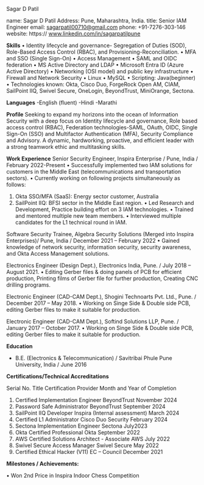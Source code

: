 Sagar D Patil

name: Sagar D Patil
Address: Pune, Maharashtra, India.
title: Senior IAM Engineer
email: sagarpatil00710@gmail.com
phone: +91-7276-303-146
website: https:// www.linkedin.com/in/sagarpatilpune

**Skills**
•	Identity lifecycle and governance- Segregation of Duties (SOD), Role-Based Access Control (RBAC), and Provisioning-Reconciliation.
•	MFA and SSO (Single Sign-On)
•	Access Management
•	SAML and OIDC federation
•	MS Active Directory and LDAP
•	Microsoft Entra ID (Azure Active Directory)
•	Networking (OSI model) and public key infrastructure
•	Firewall and Network Security
•	Linux
•	MySQL
•	Scripting: Java(beginner)
•	Technologies known: Okta, Cisco Duo, ForgeRock Open AM, CIAM, SailPoint IIQ, Swivel Secure, OneLogin, BeyondTrust, MiniOrange, Sectona.

**Languages**
-English (fluent)
-Hindi
-Marathi

**Profile**
Seeking to expand my horizons into the ocean of Information Security with a deep focus on Identity lifecycle and governance, Role based access control (RBAC), Federation technologies-SAML, OAuth, OIDC, Single Sign-On (SSO) and Multifactor Authentication (MFA), Security Compliance and Advisory. A dynamic, hardworking, proactive, and efficient leader with a strong teamwork ethic and multitasking skills.

**Work Experience**
Senior Security Engineer, Inspira Enterprise / Pune, India / February 2022-Present
•	Successfully implemented two IAM solutions for customers in the Middle East (telecommunications and transportation sectors).
•	Currently working on following projects simultaneously as follows:
1)	Okta SSO/MFA (SaaS): Energy sector customer, Australia
2)	SailPoint IIQ: BFSI sector in the Middle East region.
•	Led Research and Development, Practice building effort on 3 IAM technologies.
•	Trained and mentored multiple new team members.
•	Interviewed multiple candidates for the L1 technical round in IAM.




 

Software Security Trainee, Algebra Security Solutions (Merged into Inspira Enterprises)/ Pune, India / December 2021 – February 2022 
•	Gained knowledge of network security, information security, security awareness, and Okta Access Management solutions.

Electronics Engineer (Design Dept.), Electronics India, Pune. / July 2018 – August 2021.
•	Editing Gerber files & doing panels of PCB for efficient production, Printing films of Gerber file for further production, Creating CNC drilling programs.

Electronic Engineer (CAD-CAM Dept.), Shogini Technoarts Pvt. Ltd., Pune. / December 2017 – May 2018.
•	Working on Singe Side & Double side PCB, editing Gerber files to make it suitable for production.

   Electronic Engineer (CAD-CAM Dept.), Softind Solutions LLP, Pune. / January 2017 – October 2017.
•	Working on Singe Side & Double side PCB, editing Gerber files to make it suitable for production.

**Education**

-	B.E. (Electronics & Telecommunication) / Savitribai Phule Pune University, India / June 2016

**Certifications/Technical Accreditations**


Serial No.	Title	Certification Provider	Month and Year of Completion
1.	Certified Implementation Engineer	BeyondTrust	November 2024
2.	Password Safe Administrator	BeyondTrust	September 2024
3.	SailPoint IIQ Developer	Inspira (Internal assessment)	March 2024
4.	Certified L1 Administrator	Cisco Duo Security	February 2024
5.	Sectona Implementation Engineer	Sectona	July2023
6.	Okta Certified Professional	Okta	September 2022
7.	AWS Certified Solutions
Architect - Associate	AWS	July 2022
8.	Swivel Secure Access Manager	Swivel Secure	May 2022
9.	Certified Ethical Hacker (V11)	EC – Council	December 2021

**Milestones / Achievements:**

•	Won 2nd Price in Inspira Indoor Chess Competition 
	
